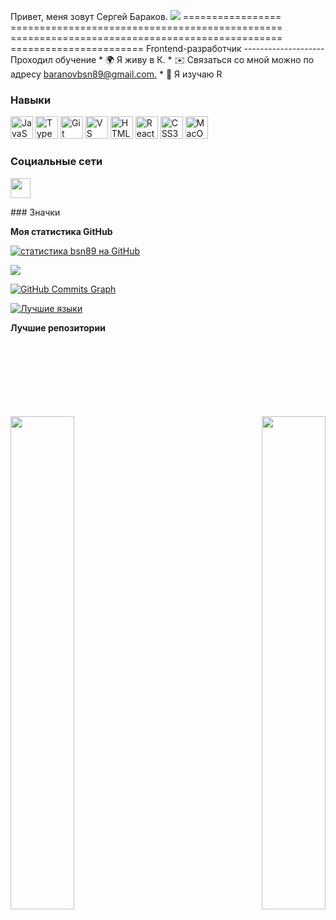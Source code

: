 Привет, меня зовут Сергей Бараков. ![](https://user-images.githubusercontent.com/18350557/176309783-0785949b-9127-417c-8b55-ab5a4333674e.gif) ================= =============================================== =============================================== ======================= Frontend-разработчик -------------------- Проходил обучение * 🌍 Я живу в К. * ✉️ Связаться со мной можно по адресу [baranovbsn89@gmail.com.](mailto:baranovbsn89@gmail.com)[](mailto:baranovbsn89@gmail.com) * 🧠 Я изучаю R

### Навыки

<p align="left">
<a href="https://developer.mozilla.org/en-US/docs/Web/JavaScript" target="_blank" rel="noreferrer"><img src="https ://raw.githubusercontent.com/danielcranney/readme-generator/main/public/icons/skills/javascript-colored.svg" width="36" height="36" alt="JavaScript" /></a> <a href="https://www.typescriptlang.org/" target="_blank" rel="noreferrer"><img src="https://raw.githubusercontent.com/danielcranney/readme-generator/main/ public/icons/skills/typescript-colored.svg" width="36" height="36" alt="TypeScript" /></a> <a href="https://git-scm.com/" target ="_blank" rel="noreferrer"><img src="https://raw.githubusercontent.com/danielcranney/readme-generator/main/public/icons/skills/git-colored.svg" width="36" height="36" alt="Git" /></a> <a href="https://code.visualstudio.com/" target="_blank" rel="noreferrer"><img src="https: //raw.githubusercontent.com/danielcranney/readme-generator/main/public/icons/skills/visualstudiocode.svg" width="36" height="36" alt="VS Code" /></a> <a href="https://developer.mozilla.org/en-US/docs/Glossary/HTML5" target="_blank" rel="noreferrer"><img src="https://raw.githubusercontent.com/danielcranney /readme-generator/main/public/icons/skills/html5-colored.svg" width="36" height="36" alt="HTML5" /></a> <a href="https://reactjs .org/" target="_blank" rel="noreferrer"><img src="https://raw.githubusercontent.com/danielcranney/readme-generator/main/public/icons/skills/react-colored.svg" width="36" height="36" alt="React" /></a> <a href="https://www.w3.org/TR/CSS/#css" target="_blank" rel= "noreferrer"><img src="https://raw.githubusercontent.com/danielcranney/readme-generator/main/public/icons/skills/css3-colored.svg" width="36" height="36" alt ="CSS3" /></a> <a href="https://apple.com" target="_blank" rel="noreferrer"><img src="https://raw.githubusercontent.com/danielcranney /readme-generator/main/public/icons/skills/macos-colored.svg" width="36" height="36" alt="MacOS" /></a>
</p>

### Социальные сети

<p align="left"> <a href="https://www.github.com/bsn89" target="_blank" rel="noreferrer"> <picture> <source media="(предпочитает -color-scheme: темный)" srcset="https://raw.githubusercontent.com/danielcranney/readme-generator/main/public/icons/socials/github-dark.svg" /> <source media="(предпочитает -color-scheme: светлый)" srcset="https://raw.githubusercontent.com/danielcranney/readme-generator/main/public/icons/socials/github.svg" /> <img src="https:// raw.githubusercontent.com/danielcranney/readme-generator/main/public/icons/socials/github.svg" width="32" height="32" /> </picture> </a> </p>
### Значки

<b>Моя статистика GitHub</b>

<a href="http://www.github.com/bsn89"><img src="https://github-readme-stats.vercel.app/api?username=bsn89&show_icons=true&hide=&count_private=true&title_color=0891b2&text_color =ffffff&icon_color=0891b2&bg_color=1c1917&hide_border=true&show_icons=true" alt="статистика bsn89 на GitHub" /></a>

<a href="http://www.github.com/bsn89"><img src="https://github-readme-streak-stats.herokuapp.com/?user=bsn89&stroke=ffffff&background=1c1917&ring=0891b2&fire= 0891b2&currStreakNum=ffffff&currStreakLabel=0891b2&sideNums=ffffff&sideLabels=ffffff&dates=ffffff&hide_border=true" /></a>

<a href="http://www.github.com/bsn89"><img src="https://github-readme-activity-graph.cycl.app/graph?username=bsn89&bg_color=1c1917&color=ffffff&line=0891b2&point =ffffff&area_color=1c1917&area=true&hide_border=true&custom_title=GitHub%20Commits%20Graph" alt="GitHub Commits Graph" /></a>

<a href="https://github.com/bsn89" align="left"><img src="https://github-readme-stats.vercel.app/api/top-langs/?username=bsn89&langs_count =10&title_color=0891b2&text_color=ffffff&icon_color=0891b2&bg_color=1c1917&hide_border=true&locale=en&custom_title=Top%20%Languages" alt="Лучшие языки" /></a>

<b>Лучшие репозитории</b>

<div width="100%" align="center"> </div><br /><br /><br /><br /><br /><br /><br /><a href="https://github.com/bsn89/walkingsamurai" align="left"><img align="left" width="45%" src="https://github-readme-stats.vercel .app/api/pin/?username=bsn89&repo=walkingsamurai&title_color=0891b2&text_color=ffffff&icon_color=0891b2&bg_color=1c1917&hide_border=true&locale=en" /></a><a href="https://github.com/bsn89/todonew " align="right"><img align="right" width="45%" src="https://github-readme-stats.vercel .app/api/pin/?username=bsn89&repo=todonew &title_color=0891b2&text_color=ffffff&icon_color=0891b2&bg_color=1c1917&hide_border=true&locale=en" /></a>
